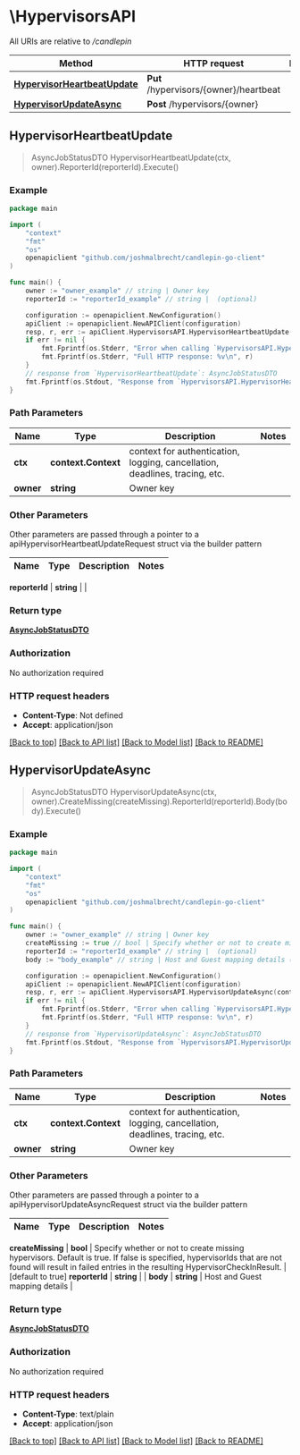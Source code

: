 # \HypervisorsAPI

All URIs are relative to */candlepin*

Method | HTTP request | Description
------------- | ------------- | -------------
[**HypervisorHeartbeatUpdate**](HypervisorsAPI.md#HypervisorHeartbeatUpdate) | **Put** /hypervisors/{owner}/heartbeat | 
[**HypervisorUpdateAsync**](HypervisorsAPI.md#HypervisorUpdateAsync) | **Post** /hypervisors/{owner} | 



## HypervisorHeartbeatUpdate

> AsyncJobStatusDTO HypervisorHeartbeatUpdate(ctx, owner).ReporterId(reporterId).Execute()





### Example

```go
package main

import (
	"context"
	"fmt"
	"os"
	openapiclient "github.com/joshmalbrecht/candlepin-go-client"
)

func main() {
	owner := "owner_example" // string | Owner key
	reporterId := "reporterId_example" // string |  (optional)

	configuration := openapiclient.NewConfiguration()
	apiClient := openapiclient.NewAPIClient(configuration)
	resp, r, err := apiClient.HypervisorsAPI.HypervisorHeartbeatUpdate(context.Background(), owner).ReporterId(reporterId).Execute()
	if err != nil {
		fmt.Fprintf(os.Stderr, "Error when calling `HypervisorsAPI.HypervisorHeartbeatUpdate``: %v\n", err)
		fmt.Fprintf(os.Stderr, "Full HTTP response: %v\n", r)
	}
	// response from `HypervisorHeartbeatUpdate`: AsyncJobStatusDTO
	fmt.Fprintf(os.Stdout, "Response from `HypervisorsAPI.HypervisorHeartbeatUpdate`: %v\n", resp)
}
```

### Path Parameters


Name | Type | Description  | Notes
------------- | ------------- | ------------- | -------------
**ctx** | **context.Context** | context for authentication, logging, cancellation, deadlines, tracing, etc.
**owner** | **string** | Owner key | 

### Other Parameters

Other parameters are passed through a pointer to a apiHypervisorHeartbeatUpdateRequest struct via the builder pattern


Name | Type | Description  | Notes
------------- | ------------- | ------------- | -------------

 **reporterId** | **string** |  | 

### Return type

[**AsyncJobStatusDTO**](AsyncJobStatusDTO.md)

### Authorization

No authorization required

### HTTP request headers

- **Content-Type**: Not defined
- **Accept**: application/json

[[Back to top]](#) [[Back to API list]](../README.md#documentation-for-api-endpoints)
[[Back to Model list]](../README.md#documentation-for-models)
[[Back to README]](../README.md)


## HypervisorUpdateAsync

> AsyncJobStatusDTO HypervisorUpdateAsync(ctx, owner).CreateMissing(createMissing).ReporterId(reporterId).Body(body).Execute()





### Example

```go
package main

import (
	"context"
	"fmt"
	"os"
	openapiclient "github.com/joshmalbrecht/candlepin-go-client"
)

func main() {
	owner := "owner_example" // string | Owner key
	createMissing := true // bool | Specify whether or not to create missing hypervisors. Default is true.  If false is specified, hypervisorIds that are not found will result in failed entries in the resulting HypervisorCheckInResult. (optional) (default to true)
	reporterId := "reporterId_example" // string |  (optional)
	body := "body_example" // string | Host and Guest mapping details (optional)

	configuration := openapiclient.NewConfiguration()
	apiClient := openapiclient.NewAPIClient(configuration)
	resp, r, err := apiClient.HypervisorsAPI.HypervisorUpdateAsync(context.Background(), owner).CreateMissing(createMissing).ReporterId(reporterId).Body(body).Execute()
	if err != nil {
		fmt.Fprintf(os.Stderr, "Error when calling `HypervisorsAPI.HypervisorUpdateAsync``: %v\n", err)
		fmt.Fprintf(os.Stderr, "Full HTTP response: %v\n", r)
	}
	// response from `HypervisorUpdateAsync`: AsyncJobStatusDTO
	fmt.Fprintf(os.Stdout, "Response from `HypervisorsAPI.HypervisorUpdateAsync`: %v\n", resp)
}
```

### Path Parameters


Name | Type | Description  | Notes
------------- | ------------- | ------------- | -------------
**ctx** | **context.Context** | context for authentication, logging, cancellation, deadlines, tracing, etc.
**owner** | **string** | Owner key | 

### Other Parameters

Other parameters are passed through a pointer to a apiHypervisorUpdateAsyncRequest struct via the builder pattern


Name | Type | Description  | Notes
------------- | ------------- | ------------- | -------------

 **createMissing** | **bool** | Specify whether or not to create missing hypervisors. Default is true.  If false is specified, hypervisorIds that are not found will result in failed entries in the resulting HypervisorCheckInResult. | [default to true]
 **reporterId** | **string** |  | 
 **body** | **string** | Host and Guest mapping details | 

### Return type

[**AsyncJobStatusDTO**](AsyncJobStatusDTO.md)

### Authorization

No authorization required

### HTTP request headers

- **Content-Type**: text/plain
- **Accept**: application/json

[[Back to top]](#) [[Back to API list]](../README.md#documentation-for-api-endpoints)
[[Back to Model list]](../README.md#documentation-for-models)
[[Back to README]](../README.md)

